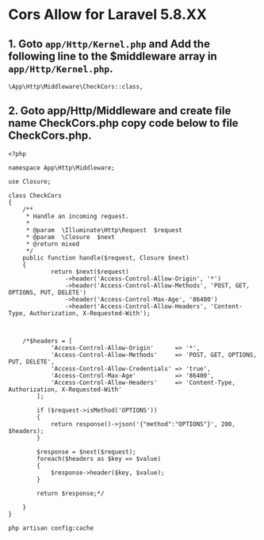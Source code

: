 # Cors Allow for Laravel 5.8.XX

## 1. Goto `app/Http/Kernel.php`  and Add the following line to the $middleware array in `app/Http/Kernel.php`.

~~~
\App\Http\Middleware\CheckCors::class,
~~~

## 2. Goto app/Http/Middleware and create file name CheckCors.php copy code below to file CheckCors.php.

~~~
<?php

namespace App\Http\Middleware;

use Closure;

class CheckCors
{
    /**
     * Handle an incoming request.
     *
     * @param  \Illuminate\Http\Request  $request
     * @param  \Closure  $next
     * @return mixed
     */
    public function handle($request, Closure $next)
    {
            return $next($request)
                ->header('Access-Control-Allow-Origin', '*')
                ->header('Access-Control-Allow-Methods', 'POST, GET, OPTIONS, PUT, DELETE')
                ->header('Access-Control-Max-Age', '86400')
                ->header('Access-Control-Allow-Headers', 'Content-Type, Authorization, X-Requested-With');
    
    
    
    /*$headers = [
            'Access-Control-Allow-Origin'      => '*',
            'Access-Control-Allow-Methods'     => 'POST, GET, OPTIONS, PUT, DELETE',
            'Access-Control-Allow-Credentials' => 'true',
            'Access-Control-Max-Age'           => '86400',
            'Access-Control-Allow-Headers'     => 'Content-Type, Authorization, X-Requested-With'
        ];

        if ($request->isMethod('OPTIONS'))
        {
            return response()->json('{"method":"OPTIONS"}', 200, $headers);
        }

        $response = $next($request);
        foreach($headers as $key => $value)
        {
            $response->header($key, $value);
        }

        return $response;*/
    
    }
}

~~~

~~~
php artisan config:cache
~~~

